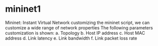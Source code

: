 # mininet1
Mininet: Instant Virtual Network
customizing the mininet script, we can customize a wide range of network properties
The following parameters customization is shown:
a.	Topology
b.	Host IP address
c.	Host MAC address
d.	Link latency
e.	Link bandwidth
f.	Link packet loss rate


